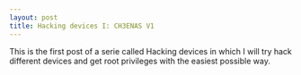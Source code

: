 ```yaml
---
layout: post
title: Hacking devices I: CH3ENAS V1
---
```


This is the first post of a serie called Hacking devices in which I will try hack different devices and get root privileges with the easiest possible way.